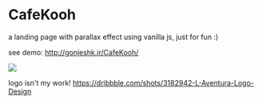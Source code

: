 # CafeKooh
a landing page with parallax effect using vanilla js, just for fun :)

see demo:
http://gonjeshk.ir/CafeKooh/

![](https://cdn.dribbble.com/users/265765/screenshots/6108581/koohcafe.gif)

logo isn't my work! https://dribbble.com/shots/3182942-L-Aventura-Logo-Design
